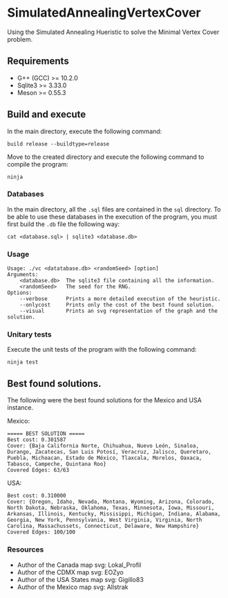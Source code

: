 # SimulatedAnnealingVertexCover
Using the Simulated Annealing Hueristic to solve the Minimal Vertex Cover problem.

## Requirements
* G++ (GCC) >= 10.2.0
* Sqlite3 >= 3.33.0
* Meson >= 0.55.3

## Build and execute
In the main directory, execute the following command:
```
build release --buildtype=release
```

Move to the created directory and execute the following command to compile the program:
```
ninja
```

### Databases
In the main directory, all the `.sql` files are contained in the `sql` directory.
To be able to use these databases in the execution of the program, you must first
build the `.db` file the following way:
```
cat <database.sql> | sqlite3 <database.db>
```

### Usage
```
Usage: ./vc <datatabase.db> <randomSeed> [option]
Arguments: 
    <database.db>  The sqlite3 file containing all the information.
    <randomSeed>   The seed for the RNG.
Options: 
    --verbose      Prints a more detailed execution of the heuristic.
    --onlycost     Prints only the cost of the best found solution.
    --visual       Prints an svg representation of the graph and the solution.

```

### Unitary tests
Execute the unit tests of the program with the following command:
```
ninja test
```

## Best found solutions.

The following were the best found solutions for the Mexico and USA instance.

Mexico:
```
===== BEST SOLUTION =====
Best cost: 0.301587
Cover: {Baja California Norte, Chihuahua, Nuevo León, Sinaloa, Durango, Zacatecas, San Luis Potosí, Veracruz, Jalisco, Queretaro, Puebla, Michoacan, Estado de México, Tlaxcala, Morelos, Oaxaca, Tabasco, Campeche, Quintana Roo}
Covered Edges: 63/63
```

USA:
```
Best cost: 0.310000
Cover: {Oregon, Idaho, Nevada, Montana, Wyoming, Arizona, Colorado, North Dakota, Nebraska, Oklahoma, Texas, Minnesota, Iowa, Missouri, Arkansas, Illinois, Kentucky, Missisippi, Michigan, Indiana, Alabama, Georgia, New York, Pennsylvania, West Virginia, Virginia, North Carolina, Massachussets, Connecticut, Delaware, New Hampshire}
Covered Edges: 100/100
```

### Resources
* Author of the Canada map svg: Lokal_Profil
* Author of the CDMX map svg: EOZyo
* Author of the USA States map svg: Gigillo83
* Author of the Mexico map svg: Allstrak
